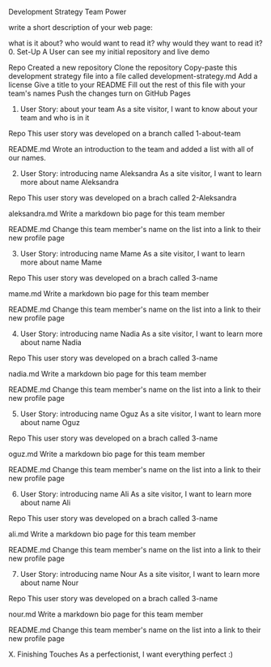 Development Strategy
Team Power

write a short description of your web page:

what is it about?
who would want to read it?
why would they want to read it?
0. Set-Up
A User can see my initial repository and live demo

Repo
Created a new repository
Clone the repository
Copy-paste this development strategy file into a file called development-strategy.md
Add a license
Give a title to your README
Fill out the rest of this file with your team's names
Push the changes
turn on GitHub Pages
1. User Story: about your team
As a site visitor, I want to know about your team and who is in it

Repo
This user story was developed on a branch called 1-about-team

README.md
Wrote an introduction to the team and added a list with all of our names.

2. User Story: introducing name Aleksandra
As a site visitor, I want to learn more about name Aleksandra

Repo
This user story was developed on a brach called 2-Aleksandra

aleksandra.md
Write a markdown bio page for this team member

README.md
Change this team member's name on the list into a link to their new profile page


3. User Story: introducing name Mame
As a site visitor, I want to learn more about name Mame

Repo
This user story was developed on a brach called 3-name

mame.md
Write a markdown bio page for this team member

README.md
Change this team member's name on the list into a link to their new profile page

4. User Story: introducing name Nadia
As a site visitor, I want to learn more about name Nadia

Repo
This user story was developed on a brach called 3-name

nadia.md
Write a markdown bio page for this team member

README.md
Change this team member's name on the list into a link to their new profile page

5. User Story: introducing name Oguz
As a site visitor, I want to learn more about name Oguz

Repo
This user story was developed on a brach called 3-name

oguz.md
Write a markdown bio page for this team member

README.md
Change this team member's name on the list into a link to their new profile page

6. User Story: introducing name Ali
As a site visitor, I want to learn more about name Ali

Repo
This user story was developed on a brach called 3-name

ali.md
Write a markdown bio page for this team member

README.md
Change this team member's name on the list into a link to their new profile page

7. User Story: introducing name Nour
As a site visitor, I want to learn more about name Nour

Repo
This user story was developed on a brach called 3-name

nour.md
Write a markdown bio page for this team member

README.md
Change this team member's name on the list into a link to their new profile page

X. Finishing Touches
As a perfectionist, I want everything perfect :)